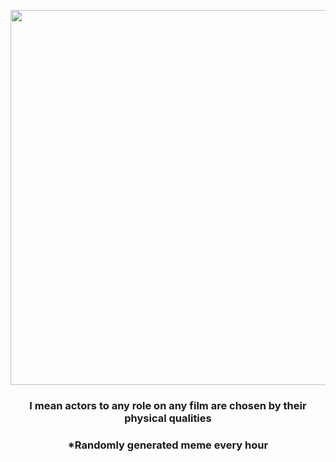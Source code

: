 <p align="center">
        <img src="https://i.redd.it/gobzyq674y1a1.jpg" width="600" height="600">
        </p>
        <h3 align="center">I mean actors to any role on any film are chosen by their physical qualities</h3>
        <h3 align="center">*Randomly generated meme every hour</h3>
    
